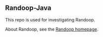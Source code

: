 ## Randoop-Java

This repo is used for investigating Randoop.

About Randoop, see the [Randoop homepage](https://randoop.github.io/randoop/).
